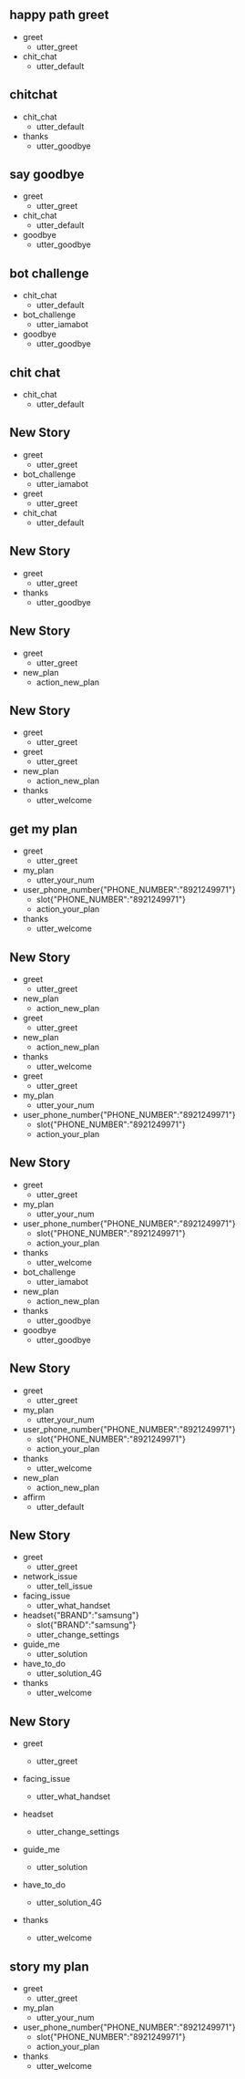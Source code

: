 ## happy path greet 
* greet
  - utter_greet
* chit_chat
   - utter_default

## chitchat
* chit_chat
   - utter_default 
* thanks
  - utter_goodbye

## say goodbye
* greet
  - utter_greet
* chit_chat
   - utter_default 
* goodbye
  - utter_goodbye

## bot challenge
* chit_chat
   - utter_default 
* bot_challenge
  - utter_iamabot
* goodbye
  - utter_goodbye

## chit chat 
* chit_chat
   - utter_default

## New Story

* greet
    - utter_greet
* bot_challenge
    - utter_iamabot
* greet
    - utter_greet
* chit_chat
    - utter_default

## New Story
* greet
    - utter_greet
* thanks
    - utter_goodbye

## New Story

* greet
    - utter_greet
* new_plan
    - action_new_plan

## New Story

* greet
    - utter_greet
* greet
    - utter_greet
* new_plan
    - action_new_plan
* thanks
    - utter_welcome

## get my plan
* greet
    - utter_greet
* my_plan
    -  utter_your_num
* user_phone_number{"PHONE_NUMBER":"8921249971"}
    -  slot{"PHONE_NUMBER":"8921249971"}
    - action_your_plan
* thanks
    - utter_welcome

## New Story

* greet
    - utter_greet
* new_plan
    - action_new_plan
* greet
    - utter_greet
* new_plan
    - action_new_plan
* thanks
    - utter_welcome
* greet
    - utter_greet
* my_plan
    - utter_your_num
* user_phone_number{"PHONE_NUMBER":"8921249971"}
    - slot{"PHONE_NUMBER":"8921249971"}
    - action_your_plan

## New Story

* greet
    - utter_greet
* my_plan
    - utter_your_num
* user_phone_number{"PHONE_NUMBER":"8921249971"}
    - slot{"PHONE_NUMBER":"8921249971"}
    - action_your_plan
* thanks
    - utter_welcome
* bot_challenge
    - utter_iamabot
* new_plan
    - action_new_plan
* thanks
    - utter_goodbye
* goodbye
    - utter_goodbye

## New Story

* greet
    - utter_greet
* my_plan
    - utter_your_num
* user_phone_number{"PHONE_NUMBER":"8921249971"}
    - slot{"PHONE_NUMBER":"8921249971"}
    - action_your_plan
* thanks
    - utter_welcome
* new_plan
    - action_new_plan
* affirm
    - utter_default

## New Story

* greet
    - utter_greet
* network_issue
    - utter_tell_issue
* facing_issue
    - utter_what_handset
* headset{"BRAND":"samsung"}
    - slot{"BRAND":"samsung"}
    - utter_change_settings
* guide_me
    - utter_solution
* have_to_do
    - utter_solution_4G
* thanks
    - utter_welcome

## New Story

* greet
    - utter_greet

* facing_issue
    - utter_what_handset
* headset
    - utter_change_settings
* guide_me
    - utter_solution
* have_to_do
    - utter_solution_4G
 * thanks
    - utter_welcome
## story my plan
* greet
    - utter_greet
* my_plan
    -  utter_your_num
* user_phone_number{"PHONE_NUMBER":"8921249971"}
    -  slot{"PHONE_NUMBER":"8921249971"}
    - action_your_plan
* thanks
    - utter_welcome